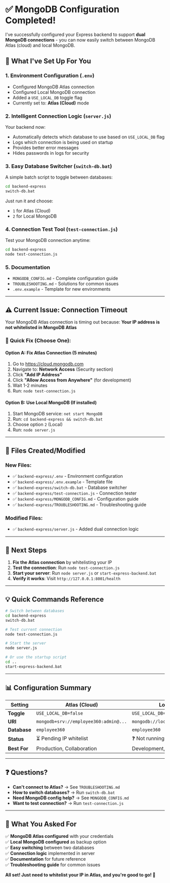 # ✅ MongoDB Configuration Completed!

I've successfully configured your Express backend to support **dual MongoDB connections** - you can now easily switch between MongoDB Atlas (cloud) and local MongoDB.

## 🎉 What I've Set Up For You

### 1. **Environment Configuration** (`.env`)
- Configured MongoDB Atlas connection
- Configured Local MongoDB connection  
- Added a `USE_LOCAL_DB` toggle flag
- Currently set to: **Atlas (Cloud)** mode

### 2. **Intelligent Connection Logic** (`server.js`)
Your backend now:
- Automatically detects which database to use based on `USE_LOCAL_DB` flag
- Logs which connection is being used on startup
- Provides better error messages
- Hides passwords in logs for security

### 3. **Easy Database Switcher** (`switch-db.bat`)
A simple batch script to toggle between databases:
```bash
cd backend-express
switch-db.bat
```
Just run it and choose:
- `1` for Atlas (Cloud)
- `2` for Local MongoDB

### 4. **Connection Test Tool** (`test-connection.js`)
Test your MongoDB connection anytime:
```bash
cd backend-express
node test-connection.js
```

### 5. **Documentation**
- `MONGODB_CONFIG.md` - Complete configuration guide
- `TROUBLESHOOTING.md` - Solutions for common issues
- `.env.example` - Template for new environments

---

## ⚠️ Current Issue: Connection Timeout

Your MongoDB Atlas connection is timing out because:
**Your IP address is not whitelisted in MongoDB Atlas**

### 🔧 Quick Fix (Choose One):

#### Option A: Fix Atlas Connection (5 minutes)
1. Go to https://cloud.mongodb.com
2. Navigate to: **Network Access** (Security section)
3. Click **"Add IP Address"**
4. Click **"Allow Access from Anywhere"** (for development)
5. Wait 1-2 minutes
6. Run: `node test-connection.js`

#### Option B: Use Local MongoDB (If installed)
1. Start MongoDB service: `net start MongoDB`
2. Run: `cd backend-express && switch-db.bat`
3. Choose option `2` (Local)
4. Run: `node server.js`

---

## 📂 Files Created/Modified

### New Files:
- ✅ `backend-express/.env` - Environment configuration
- ✅ `backend-express/.env.example` - Template file
- ✅ `backend-express/switch-db.bat` - Database switcher
- ✅ `backend-express/test-connection.js` - Connection tester
- ✅ `backend-express/MONGODB_CONFIG.md` - Configuration guide
- ✅ `backend-express/TROUBLESHOOTING.md` - Troubleshooting guide

### Modified Files:
- ✅ `backend-express/server.js` - Added dual connection logic

---

## 🚀 Next Steps

1. **Fix the Atlas connection** by whitelisting your IP
2. **Test the connection**: Run `node test-connection.js`
3. **Start your server**: Run `node server.js` or `start-express-backend.bat`
4. **Verify it works**: Visit `http://127.0.0.1:8001/health`

---

## 💡 Quick Commands Reference

```bash
# Switch between databases
cd backend-express
switch-db.bat

# Test current connection
node test-connection.js

# Start the server
node server.js

# Or use the startup script
cd ..
start-express-backend.bat
```

---

## 📊 Configuration Summary

| Setting | Atlas (Cloud) | Local |
|---------|--------------|-------|
| **Toggle** | `USE_LOCAL_DB=false` | `USE_LOCAL_DB=true` |
| **URI** | `mongodb+srv://employee360:admin@...` | `mongodb://localhost:27017/` |
| **Database** | `employee360` | `employee360` |
| **Status** | ⏳ Pending IP whitelist | ❓ Not running |
| **Best For** | Production, Collaboration | Development, Offline work |

---

## ❓ Questions?

- **Can't connect to Atlas?** → See `TROUBLESHOOTING.md`
- **How to switch databases?** → Run `switch-db.bat`
- **Need MongoDB config help?** → See `MONGODB_CONFIG.md`
- **Want to test connection?** → Run `test-connection.js`

---

## 🎯 What You Asked For

✅ **MongoDB Atlas configured** with your credentials  
✅ **Local MongoDB configured** as backup option  
✅ **Easy switching** between two databases  
✅ **Connection logic** implemented in server  
✅ **Documentation** for future reference  
✅ **Troubleshooting guide** for common issues  

**All set! Just need to whitelist your IP in Atlas, and you're good to go! 🚀**
